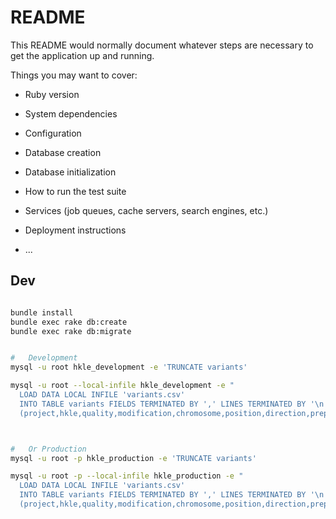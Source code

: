 # README

This README would normally document whatever steps are necessary to get the
application up and running.

Things you may want to cover:

* Ruby version

* System dependencies

* Configuration

* Database creation

* Database initialization

* How to run the test suite

* Services (job queues, cache servers, search engines, etc.)

* Deployment instructions

* ...


## Dev


```BASH

bundle install
bundle exec rake db:create
bundle exec rake db:migrate


#	Development
mysql -u root hkle_development -e 'TRUNCATE variants'

mysql -u root --local-infile hkle_development -e "
  LOAD DATA LOCAL INFILE 'variants.csv'
  INTO TABLE variants FIELDS TERMINATED BY ',' LINES TERMINATED BY '\n'
  (project,hkle,quality,modification,chromosome,position,direction,prepost,value,subject)"



#	Or Production
mysql -u root -p hkle_production -e 'TRUNCATE variants'

mysql -u root -p --local-infile hkle_production -e "
  LOAD DATA LOCAL INFILE 'variants.csv'
  INTO TABLE variants FIELDS TERMINATED BY ',' LINES TERMINATED BY '\n'
  (project,hkle,quality,modification,chromosome,position,direction,prepost,value,subject)"

````
